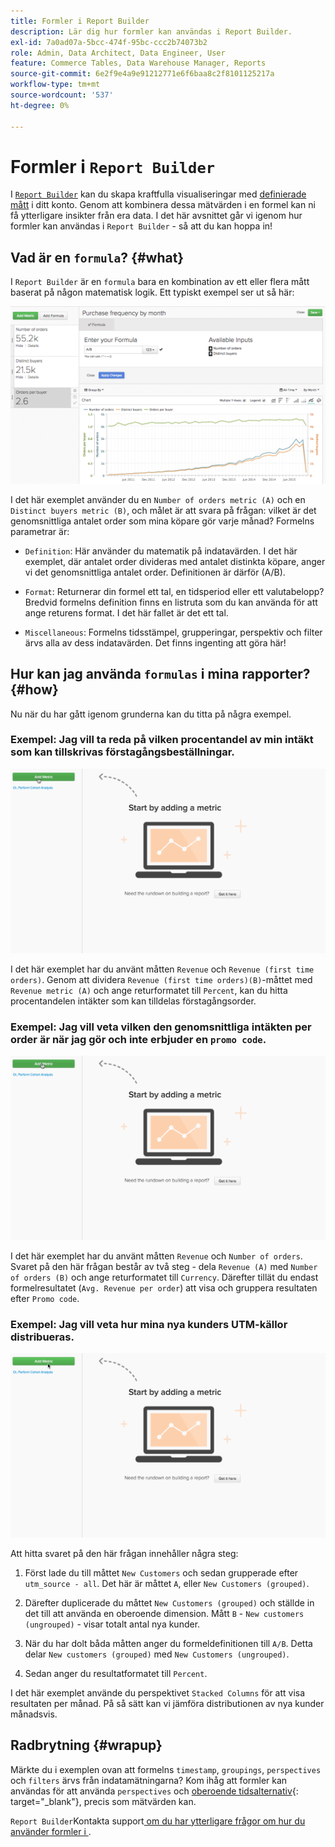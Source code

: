 ```yaml
---
title: Formler i Report Builder
description: Lär dig hur formler kan användas i Report Builder.
exl-id: 7a0ad07a-5bcc-474f-95bc-ccc2b74073b2
role: Admin, Data Architect, Data Engineer, User
feature: Commerce Tables, Data Warehouse Manager, Reports
source-git-commit: 6e2f9e4a9e91212771e6f6baa8c2f8101125217a
workflow-type: tm+mt
source-wordcount: '537'
ht-degree: 0%

---
```


# Formler i `Report Builder`

I [`Report Builder`](../../tutorials/using-visual-report-builder.md) kan du skapa kraftfulla visualiseringar med [definierade mått](../../data-user/reports/ess-manage-data-metrics.md) i ditt konto. Genom att kombinera dessa mätvärden i en formel kan ni få ytterligare insikter från era data. I det här avsnittet går vi igenom hur formler kan användas i `Report Builder` - så att du kan hoppa in!

## Vad är en `formula`? {#what}

I `Report Builder` är en `formula` bara en kombination av ett eller flera mått baserat på någon matematisk logik. Ett typiskt exempel ser ut så här:

![](../../assets/formula-example.png)

I det här exemplet använder du en `Number of orders metric (A)` och en `Distinct buyers metric (B)`, och målet är att svara på frågan: vilket är det genomsnittliga antalet order som mina köpare gör varje månad? Formelns parametrar är:

* `Definition`: Här använder du matematik på indatavärden. I det här exemplet, där antalet order divideras med antalet distinkta köpare, anger vi det genomsnittliga antalet order. Definitionen är därför (A/B).

* `Format`: Returnerar din formel ett tal, en tidsperiod eller ett valutabelopp? Bredvid formelns definition finns en listruta som du kan använda för att ange returens format. I det här fallet är det ett tal.

* `Miscellaneous`: Formelns tidsstämpel, grupperingar, perspektiv och filter ärvs alla av dess indatavärden. Det finns ingenting att göra här!

## Hur kan jag använda `formulas` i mina rapporter? {#how}

Nu när du har gått igenom grunderna kan du titta på några exempel.

### Exempel: Jag vill ta reda på vilken procentandel av min intäkt som kan tillskrivas förstagångsbeställningar.

![Använder formler för att hitta procentandelen av intäkt som härrör från förstagångsorder](../../assets/first_time_orders.gif)

I det här exemplet har du använt måtten `Revenue` och `Revenue (first time orders)`. Genom att dividera `Revenue (first time orders)(B)`-måttet med `Revenue metric (A)` och ange returformatet till `Percent`, kan du hitta procentandelen intäkter som kan tilldelas förstagångsorder.

### Exempel: Jag vill veta vilken den genomsnittliga intäkten per order är när jag gör och inte erbjuder en `promo code`.

![Använda formler för att hitta genomsnittsinkomsten per order med och utan kampanjkoder](../../assets/promo_code.gif)

I det här exemplet har du använt måtten `Revenue` och `Number of orders`. Svaret på den här frågan består av två steg - dela `Revenue (A)` med `Number of orders (B)` och ange returformatet till `Currency`. Därefter tillät du endast formelresultatet (`Avg. Revenue per order`) att visa och gruppera resultaten efter `Promo code`.

### Exempel: Jag vill veta hur mina nya kunders UTM-källor distribueras.

![Använder formler för att hitta distributionen av nya kunders UTM-källor](../../assets/distro.gif)

Att hitta svaret på den här frågan innehåller några steg:

1. Först lade du till måttet `New Customers` och sedan grupperade efter `utm_source - all`. Det här är måttet `A`, eller `New Customers (grouped)`.

1. Därefter duplicerade du måttet `New Customers (grouped)` och ställde in det till att använda en oberoende dimension. Mått `B` - `New customers (ungrouped)` - visar totalt antal nya kunder.

1. När du har dolt båda måtten anger du formeldefinitionen till `A/B`. Detta delar `New customers (grouped)` med `New Customers (ungrouped)`.

1. Sedan anger du resultatformatet till `Percent`.

I det här exemplet använde du perspektivet `Stacked Columns` för att visa resultaten per månad. På så sätt kan vi jämföra distributionen av nya kunder månadsvis.

## Radbrytning {#wrapup}

Märkte du i exemplen ovan att formelns `timestamp`, `groupings`, `perspectives` och `filters` ärvs från indatamätningarna? Kom ihåg att formler kan användas för att använda `perspectives` och [oberoende tidsalternativ](../../tutorials/time-options-visual-rpt-bldr.md){: target="_blank"}, precis som mätvärden kan.

`Report Builder`Kontakta support[ om du har ytterligare frågor om hur du använder formler i ](https://experienceleague.adobe.com/docs/commerce-knowledge-base/kb/troubleshooting/miscellaneous/mbi-service-policies.html).
